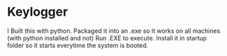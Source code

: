 # Keylogger  
I Built this with python. Packaged it into an .exe so it works on all machines (with python installed and not) 
Run .EXE to execute. Install it in startup folder so it starts everytime the system is booted.
